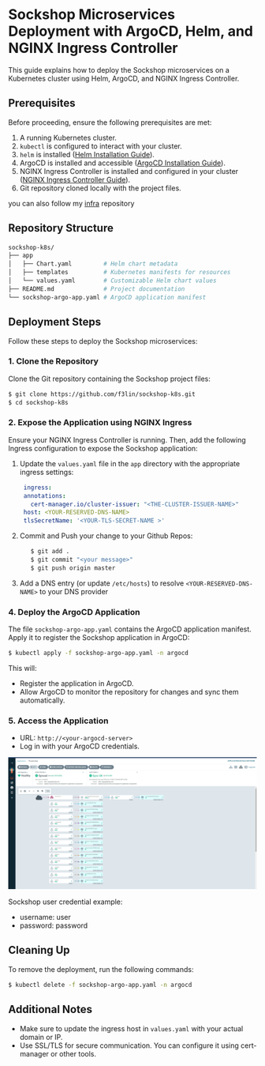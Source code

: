 # Sockshop Microservices Deployment with ArgoCD, Helm, and NGINX Ingress Controller

This guide explains how to deploy the Sockshop microservices on a Kubernetes cluster using Helm, ArgoCD, and NGINX Ingress Controller.

## Prerequisites
Before proceeding, ensure the following prerequisites are met:

1. A running Kubernetes cluster.
2. `kubectl` is configured to interact with your cluster.
3. `helm` is installed ([Helm Installation Guide](https://helm.sh/docs/intro/install/)).
4. ArgoCD is installed and accessible ([ArgoCD Installation Guide](https://argo-cd.readthedocs.io/en/stable/getting_started/)).
5. NGINX Ingress Controller is installed and configured in your cluster ([NGINX Ingress Controller Guide](https://kubernetes.github.io/ingress-nginx/)).
6. Git repository cloned locally with the project files.

you can also follow my [infra](https://github.com/f3lin/k8s-labo) repository

## Repository Structure
```bash
sockshop-k8s/
├── app
│   ├── Chart.yaml         # Helm chart metadata
│   ├── templates          # Kubernetes manifests for resources
│   └── values.yaml        # Customizable Helm chart values
├── README.md              # Project documentation
└── sockshop-argo-app.yaml # ArgoCD application manifest
```

## Deployment Steps
Follow these steps to deploy the Sockshop microservices:

### 1. Clone the Repository
Clone the Git repository containing the Sockshop project files:

```bash
$ git clone https://github.com/f3lin/sockshop-k8s.git
$ cd sockshop-k8s
```

### 2. Expose the Application using NGINX Ingress

Ensure your NGINX Ingress Controller is running. Then, add the following Ingress configuration to expose the Sockshop application:

1. Update the `values.yaml` file in the `app` directory with the appropriate ingress settings:
   
   ```yaml
    ingress:
    annotations:
      cert-manager.io/cluster-issuer: "<THE-CLUSTER-ISSUER-NAME>"
    host: <YOUR-RESERVED-DNS-NAME>
    tlsSecretName: '<YOUR-TLS-SECRET-NAME >'
   ```
2. Commit and Push your change to your Github Repos:

   ```bash
      $ git add .
      $ git commit "<your message>"
      $ git push origin master
   ```

3. Add a DNS entry (or update `/etc/hosts`) to resolve `<YOUR-RESERVED-DNS-NAME>` to your DNS provider 

### 4. Deploy the ArgoCD Application
The file `sockshop-argo-app.yaml` contains the ArgoCD application manifest. Apply it to register the Sockshop application in ArgoCD:

```bash
$ kubectl apply -f sockshop-argo-app.yaml -n argocd
```

This will:
- Register the application in ArgoCD.
- Allow ArgoCD to monitor the repository for changes and sync them automatically.

### 5. Access the Application

   - URL: `http://<your-argocd-server>`
   - Log in with your ArgoCD credentials.

![Argo Dashboard](https://github.com/f3lin/sockshop-k8s/blob/main/app/argo-dashboard.png "Dashboard")

Sockshop user credential example:
- username: user
- password: password

## Cleaning Up
To remove the deployment, run the following commands:

```bash
$ kubectl delete -f sockshop-argo-app.yaml -n argocd
```

## Additional Notes
- Make sure to update the ingress host in `values.yaml` with your actual domain or IP.
- Use SSL/TLS for secure communication. You can configure it using cert-manager or other tools.
